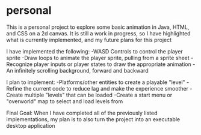 # personal
This is a personal project to explore some basic animation in Java, HTML, and CSS on a 2d canvas.
It is still a work in progress, so I have highlighted what is currently implemented, and my future plans for this project

I have implemented the following:
-WASD Controls to control the player sprite
-Draw loops to animate the player sprite, pulling from a sprite sheet
-Recognize player inputs or player states to draw the appropriate animation
-An infinitely scrolling background, forward and backward

I plan to implement:
-Platforms/other entities to create a playable "level"
-Refine the current code to reduce lag and make the experience smoother
-Create multiple "levels" that can be loaded
-Create a start menu or "overworld" map to select and load levels from

Final Goal:
When I have completed all of the previously listed implementations, my plan is to also turn the project into an executable desktop application
